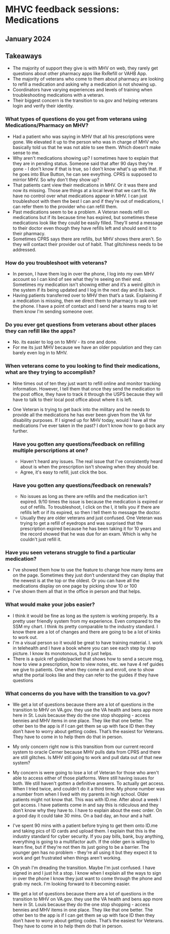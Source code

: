 # MHVC feedback sessions: Medications
## January 2024 

## Takeaways  
- The majority of support they give is with MHV on web, they rarely get questions about other pharmacy apps like RxRefill or VAHB App.
- The majority of veterans who come to them about pharmacy are looking to refill a medication and asking why a medication is not showing up.
- Coordinators have varying experiences and levels of training when troubleshooting medications with a veteran.
- Their biggest concern is the transition to va.gov and helping veterans login and verify their identity. 


 

### What types of questions do you get from veterans using Medications/Pharmacy on MHV? 
- Had a patient who was saying in MHV that all his prescriptions were gone. We elevated it up to the person who was in charge of MHV who basically told us that he was not able to see them. Which doesn’t make sense to me.
- Why aren't medications showing up? I sometimes have to explain that they are in pending status. Someone said that after 90 days they're gone - I don't know if that is true, so I don't know what's up with that. If he goes into Blue Button, he can see eveything.  CPRS is supposed to mirrior MHV. So why don't they show up?
- That patients cant view their medications in MHV. Or it was there and now its missing. Those are things at a local level that we cant fix. We have no control over what medications appear in MHV. I can just troubleshoot with them the best I can and if they're out of medications, I can refer them to the provider who can refill them.
- Past medications seem to be a problem. A Veteran needs refill on medications but if its because time has expired, but sometimes these medications look like they could be easily filled. They’ll send a message to their doctor even though they have refills left and should send it to their pharmacy.
- Sometimes CPRS says there are refills, but MHV shows there aren't. So they will contact their provider out of habit. That glitchiness needs to be addressed. 

### How do you troubleshoot with veterans? 
-  In person, I have them log in over the phone, I log into my own MHV account so I can kind of see what they're seeing on their end. Sometimes my medication isn't showing either and it’s a weird glitch in the system if its being updated and I log in the next day and its back.
-  Having patients transferred over to MHV then that’s a task. Explaining if a medication is missing, then we direct them to pharmacy to ask over the phone. I have a point of contact and I send her a teams msg to let them know I'm sending someone over. 

 ### Do you ever get questions from veterans about other places they can refill like the apps? 
 -  No. its easier to log on to MHV - its one and done.
 -  For me its just MHV because we have an older population and they can barely even log in to MHV.

### When veterans come to you looking to find their medications, what are they trying to accomplish? 
- Nine times out of ten they just want to refill online and monitor tracking information. However, I tell them that once they send the medication to the post office, they have to track it through the USPS because they will have to talk to their local post office about where it is left.
- One Veteran is trying to get back into the military and he needs to provide all the medications he has ever been given from the VA for disability purposes. If I signed up for MHV today, would I have all the medications I've ever taken in the past? I don't know how to go back any further.

  ### Have you gotten any questions/feedback on refilling multiple perscriptions at one?
  - Haven't heard any issues.  The real issue that I've consistently heard about is when the prescription isn't showing when they should be.
  - Agree, it's easy to refill, just click the box.
 
  ### Have you gotten any questions/feedback on renewals?
  - No issues as long as there are refills and the medication isn't expired. 9/10 times the issue is because the medication is expired or out of refills. To troubleshoot, I click on the I, it tells you if there are refills left or if its expired, so then I tell them to message the doctor.
  - Usually they are older veterans and just confused. One Veteran was trying to get a refill of eyedrops and was surprised that the prescription expired because he has been taking it for 10 years and the record showed that he was due for an exam. Which is why he couldn't just refill it. 

### Have you seen veterans struggle to find a particular medication? 
  - I've showed them how to use the feature to change how many items are on the page. Sometimes they just don’t understand they can display that the newest is at the top or the oldest. Or you can have all the medications display on one page by picking show 10 or 100
  - I've shown them all that in the office in person and that helps.

### What would make your jobs easier? 
   - I think it would be fine as long as the system is working properly. Its a pretty user friendly system from my experience. Even compared to the SSM my chart. I think its pretty comparable to the industry standard. I know there are a lot of changes and there are going to be a lot of kinks to work out.
   - I'm a visual person so it would be great to have training material. I. work in telehealth and I have a book where you can see each step by step picture. I know its monotonous, but it just helps.
   - There is a quick ref guide/packet that shows how to send a secure msg, how to view a prescription, how to view notes, etc. we have 4 ref guides we give to patients. One when they come in and enroll, one to show what the portal looks like and they can refer to the guides if they have questions

### What concerns do you have with the transition to va.gov? 
   - We get a lot of questions because there are a lot of questions in the transition to MHV on VA.gov. they use the VA health and bens app more here in St. Louis because they do the one stop shopping - access bennies and MHV items in one place. They like that one better. The other ben to the app is if I can get them se up with face ID then they don’t have to worry about getting codes. That’s the easiest for Veterans. They have to come in to help them do that in person.
   - My only concern right now is this transition from our current record system to oracle Cerner because MHV pulls data from CPRS and there are still glitches. Is MHV still going to work and pull data out of that new system?
   - My concern is were going to lose a lot of Veteran for those who aren't able to access either of those platforms. Were still having issues for both. We still haven't gotten a definitive answers. To actually get access. When I tried twice, and couldn’t do it a third time. My phone number was a number from when I lived with my parents in high school. Older patients might not know that. This was with ID.me. After about a week I got access. I have patients come in and say this is ridiculous and they don’t know why they have to. I have to explain about the exec order. On a good day it could take 30 mins. On a bad day, an hour and a half.
   - I've spent 90 mins with a patient before trying to get them onto ID.me and taking pics of ID cards and upload them. I explain that this is the industry standard for cyber security. If you pay bills, bank, buy anything, everything is going to a multifactor auth. If the older gen is willing to learn fine, but if they're not then its just going to be a barrier. The younger gen has no problem - they're all using it but they expect it to work and get frustrated when things aren't working.
   - Oh yeah I'm dreading the transition. Maybe I'm just confused. I have signed in and I just hit a stop. I know when I explain all the ways to sign in over the phone I know they just want to come through the phone and grab my neck. I'm looking forward to it becoming easier. 



   
- We get a lot of questions because there are a lot of questions in the transition to MHV on VA.gov. they use the VA health and bens app more here in St. Louis because they do the one stop shopping - access bennies and MHV items in one place. They like that one better. The other ben to the app is if I can get them se up with face ID then they don’t have to worry about getting codes. That’s the easiest for Veterans. They have to come in to help them do that in person. 
